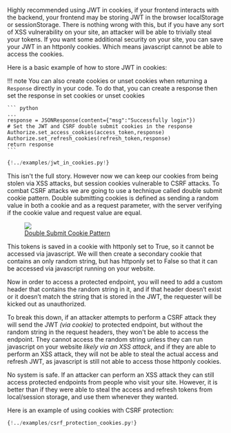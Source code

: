 Highly recommended using JWT in cookies, if your frontend interacts with the backend, your frontend may be storing JWT in the browser localStorage or sessionStorage. There is nothing wrong with this, but if you have any sort of XSS vulnerability on your site, an attacker will be able to trivially steal your tokens. If you want some additional security on your site, you can save your JWT in an httponly cookies. Which means javascript cannot be able to access the cookies.

Here is a basic example of how to store JWT in cookies:

!!! note
    You can also create cookies or unset cookies when returning a `Response` directly in your code.
    To do that, you can create a response then set the response in set cookies or unset cookies

    ``` python
    ...
    response = JSONResponse(content={"msg":"Successfully login"})
    # Set the JWT and CSRF double submit cookies in the response
    Authorize.set_access_cookies(access_token,response)
    Authorize.set_refresh_cookies(refresh_token,response)
    return response
    ```

```python hl_lines="21 23 46-47 57 69"
{!../examples/jwt_in_cookies.py!}
```

This isn't the full story. However now we can keep our cookies from being stolen via XSS attacks, but session cookies vulnerable to CSRF attacks. To combat CSRF attacks we are going to use a technique called double submit cookie pattern. Double submitting cookies is defined as sending a random value in both a cookie and as a request parameter, with the server verifying if the cookie value and request value are equal.

<figure>
  <img src="https://miro.medium.com/max/648/1*WP_VXYjJxUyqfrul8K-4uw.png"/>
  <figcaption>
    <a href="https://medium.com/@kaviru.mihisara/double-submit-cookie-pattern-820fc97e51f2" target="_blank">
      Double Submit Cookie Pattern
    </a>
  </figcaption>
</figure>

This tokens is saved in a cookie with httponly set to True, so it cannot be accessed via javascript. We will then create a secondary cookie that contains an only random string, but has httponly set to False so that it can be accessed via javascript running on your website.

Now in order to access a protected endpoint, you will need to add a custom header that contains the random string in it, and if that header doesn’t exist or it doesn’t match the string that is stored in the JWT, the requester will be kicked out as unauthorized.

To break this down, if an attacker attempts to perform a CSRF attack they will send the JWT *(via cookie)* to protected endpoint, but without the random string in the request headers, they won't be able to access the endpoint. They cannot access the random string unless they can run javascript on your website *likely via an XSS attack*, and if they are able to perform an XSS attack, they will not be able to steal the actual access and refresh JWT, as javascript is still not able to access those httponly cookies.

No system is safe. If an attacker can perform an XSS attack they can still access protected endpoints from people who visit your site. However, it is better than if they were able to steal the access and refresh tokens from local/session storage, and use them whenever they wanted.

Here is an example of using cookies with CSRF protection:

```python hl_lines="23 25 27 29 56-57 67 79"
{!../examples/csrf_protection_cookies.py!}
```
